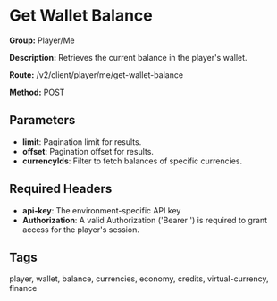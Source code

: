 # Get Wallet Balance

**Group:** Player/Me

**Description:** Retrieves the current balance in the player's wallet.

**Route:** /v2/client/player/me/get-wallet-balance

**Method:** POST

## Parameters

- **limit**: Pagination limit for results.
- **offset**: Pagination offset for results.
- **currencyIds**: Filter to fetch balances of specific currencies.

## Required Headers

- **api-key**: The environment-specific API key
- **Authorization**: A valid Authorization ('Bearer <token>') is required to grant access for the player's session.

## Tags

player, wallet, balance, currencies, economy, credits, virtual-currency, finance

